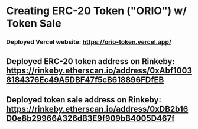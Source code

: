 # Creating ERC-20 Token ("ORIO") w/ Token Sale

### Deployed Vercel website: https://orio-token.vercel.app/

## Deployed ERC-20 token address on Rinkeby: https://rinkeby.etherscan.io/address/0xAbf10038184376Ec49A5DBF47f5cB618896FDfEB
## Deployed token sale address on Rinkeby: https://rinkeby.etherscan.io/address/0xDB2b16D0e8b29966A326dB3E9f909bB4005D467f

